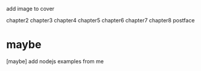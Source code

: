 add image to cover

chapter2
chapter3
chapter4
chapter5
chapter6
chapter7
chapter8
postface

# maybe

[maybe] add nodejs examples from me
